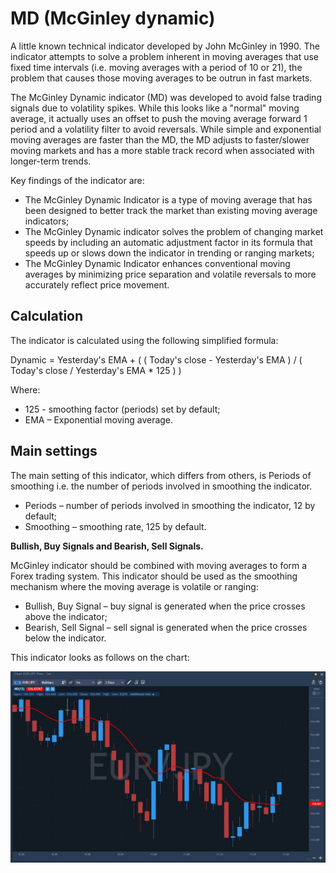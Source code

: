 # MD \(McGinley dynamic\)

A little known technical indicator developed by John McGinley in 1990. The indicator attempts to solve a problem inherent in moving averages that use fixed time intervals \(i.e. moving averages with a period of 10 or 21\), the problem that causes those moving averages to be outrun in fast markets.

The McGinley Dynamic indicator \(MD\) was developed to avoid false trading signals due to volatility spikes. While this looks like a "normal" moving average, it actually uses an offset to push the moving average forward 1 period and a volatility filter to avoid reversals. While simple and exponential moving averages are faster than the MD, the MD adjusts to faster/slower moving markets and has a more stable track record when associated with longer-term trends.

Key findings of the indicator are:

* The McGinley Dynamic Indicator is a type of moving average that has been designed to better track the market than existing moving average indicators;
* The McGinley Dynamic indicator solves the problem of changing market speeds by including an automatic adjustment factor in its formula that speeds up or slows down the indicator in trending or ranging markets;
* The McGinley Dynamic Indicator enhances conventional moving averages by minimizing price separation and volatile reversals to more accurately reflect price movement.

## Calculation

The indicator is calculated using the following simplified formula:

Dynamic = Yesterday's EMA + \( \( Today's close - Yesterday's EMA \) / \( Today's close / Yesterday's EMA \* 125 \) \)

Where:

* 125 - smoothing factor \(periods\) set by default;
* EMA – Exponential moving average.

## Main settings

The main setting of this indicator, which differs from others, is Periods of smoothing i.e. the number of periods involved in smoothing the indicator.

* Periods – number of periods involved in smoothing the indicator, 12 by default;
* Smoothing – smoothing rate, 125 by default.

**Bullish, Buy Signals and Bearish, Sell Signals.**

McGinley indicator should be combined with moving averages to form a Forex trading system. This indicator should be used as the smoothing mechanism where the moving average is volatile or ranging:

* Bullish, Buy Signal – buy signal is generated when the price crosses above the indicator;
* Bearish, Sell Signal – sell signal is generated when the price crosses below the indicator.

This indicator looks as follows on the chart:

![](../../../.gitbook/assets/md%20%281%29.jpg)

